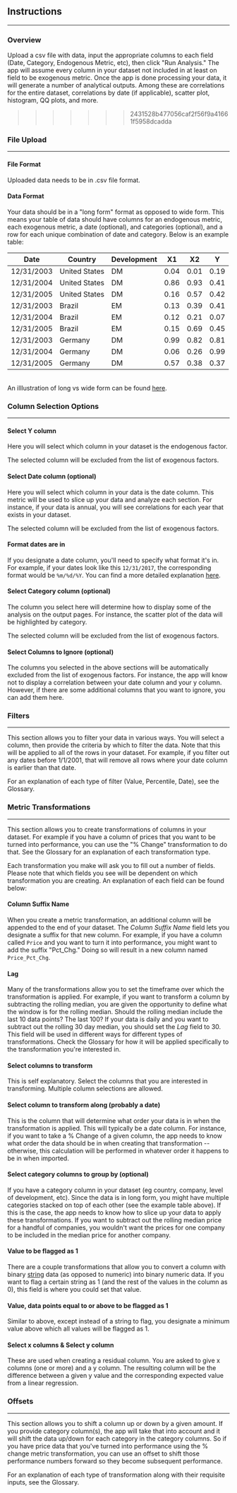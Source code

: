 

## Instructions
---

### Overview
Upload a csv file with data, input the appropriate columns to each field (Date, Category, Endogenous Metric, etc), then click "Run Analysis." The app will assume every column in your dataset not included in at least on field to be exogenous metric. Once the app is done processing your data, it will generate a number of analytical outputs. Among these are correlations for the entire dataset, correlations by date (if applicable), scatter plot, histogram, QQ plots, and more.
>>>>>>> 2431528b477056caf2f56f9a41661f5958dcadda

### File Upload
---
#### File Format
Uploaded data needs to be in .csv file format. 

#### Data Format
Your data should be in a "long form" format as opposed to wide form. This means your table of data should have columns for an endogenous metric, each exogenous metric, a date (optional), and categories (optional), and a row for each unique combination of date and category. Below is an example table:
<br/>

|    Date    |    Country    | Development |  X1  |  X2  |  Y   |
|------------|---------------|-------------|------|------|------|
| 12/31/2003 | United States |     DM      | 0.04 | 0.01 | 0.19 | 
| 12/31/2004 | United States |     DM      | 0.86 | 0.93 | 0.41 | 
| 12/31/2005 | United States |     DM      | 0.16 | 0.57 | 0.42 | 
| 12/31/2003 |    Brazil     |     EM      | 0.13 | 0.39 | 0.41 | 
| 12/31/2004 |    Brazil     |     EM      | 0.12 | 0.21 | 0.07 | 
| 12/31/2005 |    Brazil     |     EM      | 0.15 | 0.69 | 0.45 | 
| 12/31/2003 |    Germany    |     DM      | 0.99 | 0.82 | 0.81 | 
| 12/31/2004 |    Germany    |     DM      | 0.06 | 0.26 | 0.99 | 
| 12/31/2005 |    Germany    |     DM      | 0.57 | 0.38 | 0.37 | 
<br/>
An illlustration of long vs wide form can be found <a href="https://www.theanalysisfactor.com/wide-and-long-data/" target="_blank">here</a>. 

### Column Selection Options
---
#### Select Y column
Here you will select which column in your dataset is the endogenous factor. 

The selected column will be excluded from the list of exogenous factors.

#### Select Date column (optional)
Here you will select which column in your data is the date column. This metric will be used to slice up your data and analyze each section. For instance, if your data is annual, you will see correlations for each year that exists in your dataset.

The selected column will be excluded from the list of exogenous factors.

#### Format dates are in
If you designate a date column, you'll need to specify what format it's in. For example, if your dates look like this `12/31/2017`, the corresponding format would be `%m/%d/%Y`. You can find a more detailed explanation <a href="http://www.statmethods.net/input/dates.html" target="_blank">here</a>.

#### Select Category column (optional)
The column you select here will determine how to display some of the analysis on the output pages. For instance, the scatter plot of the data will be highlighted by category.

The selected column will be excluded from the list of exogenous factors.

#### Select Columns to Ignore (optional)
The columns you selected in the above sections will be automatically excluded from the list of exogenous factors. For instance, the app will know not to display a correlation between your date column and your y column. However, if there are some additional columns that you want to ignore, you can add them here.

### Filters
---
This section allows you to filter your data in various ways. You will select a column, then provide the criteria by which to filter the data. Note that this will be applied to all of the rows in your dataset. For example, if you filter out any dates before 1/1/2001, that will remove all rows where your date column is earlier than that date.

For an explanation of each type of filter (Value, Percentile, Date), see the Glossary.

### Metric Transformations
---
This section allows you to create transformations of columns in your dataset. For example if you have a column of prices that you want to be turned into performance, you can use the "% Change" transformation to do that. See the Glossary for an explanation of each transformation type.

Each transformation you make will ask you to fill out a number of fields. Please note that which fields you see will be dependent on which transformation you are creating. An explanation of each field can be found below:

#### Column Suffix Name
When you create a metric transformation, an additional column will be appended to the end of your dataset. The *Column Suffix Name* field lets you designate a suffix for that new column. For example, if you have a column called `Price` and you want to turn it into performance, you might want to add the suffix "Pct_Chg." Doing so will result in a new column named `Price_Pct_Chg`.

#### Lag
Many of the transformations allow you to set the timeframe over which the transformation is applied. For example, if you want to transform a column by subtracting the rolling median, you are given the opportunity to define what the window is for the rolling median. Should the rolling median include the last 10 data points? The last 100? If your data is daily and you want to subtract out the rolling 30 day median, you should set the *Lag* field to 30. This field will be used in different ways for different types of transformations. Check the Glossary for how it will be applied specifically to the transformation you're interested in.

#### Select columns to transform
This is self explanatory. Select the columns that you are interested in transforming. Multiple column selections are allowed.

#### Select column to transform along (probably a date)
This is the column that will determine what order your data is in when the transformation is applied. This will typically be a date column. For instance, if you want to take a % Change of a given column, the app needs to know what order the data should be in when creating that transformation -- otherwise, this calculation will be performed in whatever order it happens to be in when imported.

#### Select category columns to group by (optional)
If you have a category column in your dataset (eg country, company, level of development, etc). Since the data is in long form, you might have multiple categories stacked on top of each other (see the example table above). If this is the case, the app needs to know how to slice up your data to apply these transformations. If you want to subtract out the rolling median price for a handful of companies, you wouldn't want the prices for one company to be included in the median price for another company.

#### Value to be flagged as 1
There are a couple transformations that allow you to convert a column with binary <a href="http://www.statmethods.net/input/dates.html" target="_blank">string</a> data (as opposed to numeric) into binary numeric data. If you want to flag a certain string as 1 (and the rest of the values in the column as 0), this field is where you could set that value.

#### Value, data points equal to or above to be flagged as 1
Similar to above, except instead of a string to flag, you designate a minimum value above which all values will be flagged as 1.

#### Select x columns & Select y column
These are used when creating a residual column. You are asked to give x columns (one or more) and a y column. The resulting column will be the difference between a given y value and the corresponding expected value from a linear regression.

### Offsets
---
This section allows you to shift a column up or down by a given amount. If you provide category column(s), the app will take that into account and it will shift the data up/down for each category in the category columns. So if you have price data that you've turned into performance using the % change metric transformation, you can use an offset to shift those performance numbers forward so they become subsequent performance.

For an explanation of each type of transformation along with their requisite inputs, see the Glossary.
